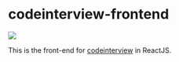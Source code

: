 # codeinterview-frontend

<img src="https://raw.githubusercontent.com/areebbeigh/codeinterview-frontend/master/src/assets/images/demo.png?token=ADURWHBSJK3G6CC27WZXHNS63WQ6A" align="center">

This is the front-end for [codeinterview](https://github.com/areebbeigh/codeinterview-backend) in ReactJS.
